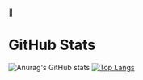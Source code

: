 😬

# GitHub Stats
![Anurag's GitHub stats](https://github-readme-stats.vercel.app/api?username=greenluck18&show_icons=true&theme=tokyonight)
[![Top Langs](https://github-readme-stats.vercel.app/api/top-langs/?username=greenluck18&theme=tokyonight)](https://github.com/greenluck18/github-readme-stats)

